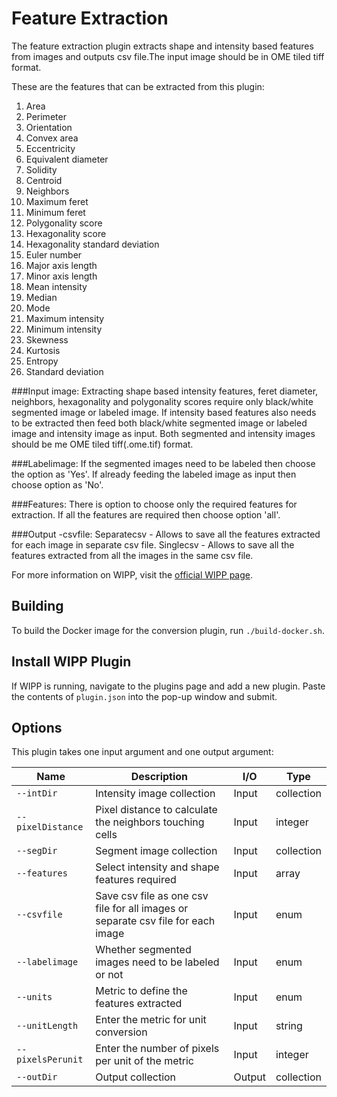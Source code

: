 # Feature Extraction

The feature extraction plugin extracts shape and intensity based features from images and outputs csv file.The input image should be in OME tiled tiff format.

These are the features that can be extracted from this plugin:
   1. Area
   2. Perimeter
   3. Orientation
   4. Convex area
   5. Eccentricity
   6. Equivalent diameter
   7. Solidity
   8. Centroid
   9. Neighbors
   10. Maximum feret
   11. Minimum feret
   12. Polygonality score
   13. Hexagonality score
   14. Hexagonality standard deviation
   15. Euler number
   16. Major axis length
   17. Minor axis length
   18. Mean intensity
   19. Median
   20. Mode
   21. Maximum intensity
   22. Minimum intensity
   23. Skewness
   24. Kurtosis
   25. Entropy
   26. Standard deviation

###Input image: 
Extracting shape based intensity features, feret diameter, neighbors, hexagonality and polygonality scores require only black/white segmented image or labeled image. 
If intensity based features also needs to be extracted then feed both black/white segmented image or labeled image and intensity image as input.
Both segmented and intensity images should be me OME tiled tiff(.ome.tif) format.

###Labelimage:
If the segmented images need to be labeled then choose the option as 'Yes'. If already feeding the labeled image as input then choose option as 'No'.

###Features: 
There is option to choose only the required features for extraction. If all the features are required then choose option 'all'.

###Output -csvfile:
Separatecsv - Allows to save all the features extracted for each image in separate csv file.
Singlecsv - Allows to save all the features extracted from all the images in the same csv file.

For more information on WIPP, visit the [official WIPP page](https://isg.nist.gov/deepzoomweb/software/wipp).

## Building

To build the Docker image for the conversion plugin, run
`./build-docker.sh`.

## Install WIPP Plugin

If WIPP is running, navigate to the plugins page and add a new plugin. Paste the contents of `plugin.json` into the pop-up window and submit.

## Options

This plugin takes one input argument and one output argument:

| Name                   | Description             | I/O    | Type   |
|------------------------|-------------------------|--------|--------|
| `--intDir` | Intensity image collection| Input | collection |
| `--pixelDistance` | Pixel distance to calculate the neighbors touching cells | Input | integer |
| `--segDir` | Segment image collection | Input | collection |
| `--features` | Select intensity and shape features required | Input | array |
| `--csvfile` | Save csv file as one csv file for all images or separate csv file for each image | Input | enum |
| `--labelimage` | Whether segmented images need to be labeled or not | Input | enum |
| `--units` | Metric to define the features extracted | Input | enum |
| `--unitLength` | Enter the metric for unit conversion | Input | string |
| `--pixelsPerunit` | Enter the number of pixels per unit of the metric | Input | integer |
| `--outDir` | Output collection | Output | collection |


